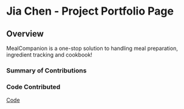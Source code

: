 # Jia Chen - Project Portfolio Page

## Overview
MealCompanion is a one-stop solution to handling meal preparation, ingredient tracking and cookbook!

### Summary of Contributions

### Code Contributed
[Code](https://nus-cs2113-ay2223s2.github.io/tp-dashboard/?search=aaronxujiachen&breakdown=true
)
